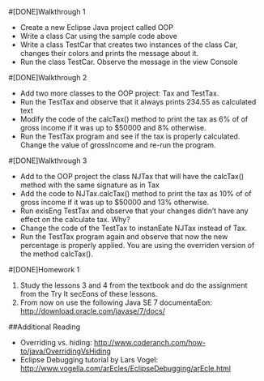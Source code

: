 #[DONE]Walkthrough 1 
* Create a new Eclipse Java project called OOP 
* Write a class Car using the sample code above 
* Write a class TestCar that creates two instances of the class Car, changes their colors and prints the message about it.
* Run the class TestCar. Observe the message in the view Console

#[DONE]Walkthrough 2
* Add two more classes to the OOP project: Tax and TestTax. 
* Run the TestTax and observe that it always prints 234.55 as calculated text 
* Modify the code of the calcTax() method to print the tax as 6% of of gross income if it was up to $50000 and 8% otherwise. 
* Run the TestTax program and see if the tax is properly calculated. Change the value of grossIncome and re-run the program.

#[DONE]Walkthrough 3
* Add to the OOP project the class NJTax that will have the calcTax() method with the same signature as in Tax
* Add the code to NJTax.calcTax() method to print the tax as 10% of of gross income if it was up to $50000 and 13% otherwise. 
* Run exisEng TestTax and observe that your changes didn’t have any effect on the calculate tax. Why?
* Change the code of the TestTax to instanEate NJTax instead of Tax. 
* Run the TestTax program again and observe that now the new percentage is properly applied. You are using the overriden version of the method calcTax().

#[DONE]Homework 1
1. Study the lessons 3 and 4 from the textbook and do the assignment from the Try It secEons of these lessons. 
2. From now on use the following Java SE 7 documentaEon: http://download.oracle.com/javase/7/docs/ 

##Additional Reading 
* Overriding vs. hiding: http://www.coderanch.com/how-to/java/OverridingVsHiding 
* Eclipse Debugging tutorial by Lars Vogel: http://www.vogella.com/arEcles/EclipseDebugging/arEcle.html
